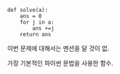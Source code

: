 ```
def solve(a):
    ans = 0
    for j in a:
        ans +=j
    return ans
```
이번 문제에 대해서는 멘션을 달 것이 없. 

가장 기본적인 파이썬 문법을 사용한 함수.
